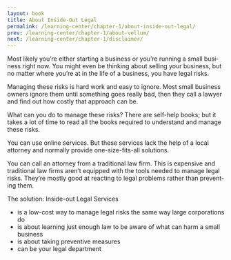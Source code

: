 ```yaml
---
layout: book
title: About Inside-Out Legal
permalink: /learning-center/chapter-1/about-inside-out-legal/
prev: /learning-center/chapter-1/about-vellum/
next: /learning-center/chapter-1/disclaimer/
---
```


Most likely you’re either start­ing a busi­ness or you’re run­ning a small busi­ness right now. You might even be think­ing about sell­ing your busi­ness, but no mat­ter where you’re at in the life of a busi­ness, you have legal risks.

Man­ag­ing these risks is hard work and easy to ignore. Most small busi­ness own­ers ignore them until some­thing goes really bad, then they call a lawyer and find out how costly that approach can be.

What can you do to man­age these risks? There are self-help books; but it takes a lot of time to read all the books required to under­stand and man­age these risks.

You can use online ser­vices. But these ser­vices lack the help of a local attor­ney and nor­mally pro­vide one-size-fits-all solutions.

You can call an attor­ney from a tra­di­tional law firm. This is expen­sive and tra­di­tional law firms aren’t equipped with the tools needed to man­age legal risks. They’re mostly good at react­ing to legal prob­lems rather than pre­vent­ing them.

The solu­tion: Inside-out Legal Services
<ul><li>is a low-cost way to man­age legal risks the same way large cor­po­ra­tions do</li>
<li>is about learn­ing just enough law to be aware of what can harm a small business</li>
<li>is about tak­ing pre­ven­tive measures</li>
<li>can be your legal department</li></ul>
